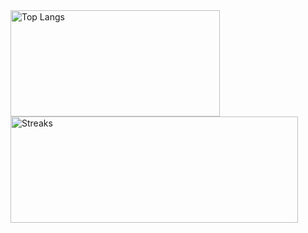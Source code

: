 <a href="https://github.com/spacehoboguy">
  <img align="center" src="https://github-readme-stats.vercel.app/api/top-langs/?username=spacehoboguy&layout=compact&theme=" alt="Top Langs" width="335" height="170" />
</a>
<a href="https://github.com/spacehoboguy">
  <img align="center" src="https://github-readme-streak-stats.herokuapp.com/?user=spacehoboguy&theme=&hide_border=false" alt="Streaks" width="460" height="170" />
</a>
<!-- 
<a href="https://github.com/spacehoboguy">
  <img align="center" src="https://github-readme-stats.vercel.app/api?username=spacehoboguy&hide=prs&count_private=true&show_icons=true&theme=" alt="github stats" width="460" height="170" />
</a>
-->

<!--
**spacehoboguy/spacehoboguy** is a ✨ _special_ ✨ repository because its `README.md` (this file) appears on your GitHub profile.

Here are some ideas to get you started:

- 🔭 I’m currently working on ...
- 🌱 I’m currently learning ...
- 👯 I’m looking to collaborate on ...
- 🤔 I’m looking for help with ...
- 💬 Ask me about ...
- 📫 How to reach me: ...
- 😄 Pronouns: ...
- ⚡ Fun fact: ...
-->
